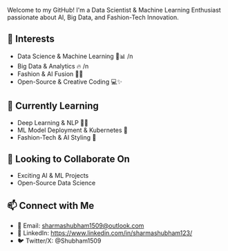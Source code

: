 Welcome to my GitHub! I'm a Data Scientist & Machine Learning Enthusiast passionate about AI, Big Data, and Fashion-Tech Innovation.

## 👀 Interests
- Data Science & Machine Learning 🤖📊 /n
- Big Data & Analytics 🔥 /n
- Fashion & AI Fusion 👗💡
- Open-Source & Creative Coding 💻✨


## 🌱 Currently Learning
- Deep Learning & NLP 🧠💬
- ML Model Deployment & Kubernetes 🚀
- Fashion-Tech & AI Styling 🎨

## 💼 Looking to Collaborate On
- Exciting AI & ML Projects
- Open-Source Data Science


## 📫 Connect with Me
- 📧 Email: sharmashubham1509@outlook.com
- 💼 LinkedIn: https://www.linkedin.com/in/sharmashubham123/
- 🐦 Twitter/X: @Shubham1509




